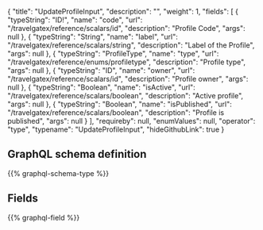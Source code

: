 {
  "title": "UpdateProfileInput",
  "description": "",
  "weight": 1,
  "fields": [
    {
      "typeString": "ID!",
      "name": "code",
      "url": "/travelgatex/reference/scalars/id",
      "description": "Profile Code",
      "args": null
    },
    {
      "typeString": "String",
      "name": "label",
      "url": "/travelgatex/reference/scalars/string",
      "description": "Label of the Profile",
      "args": null
    },
    {
      "typeString": "ProfileType",
      "name": "type",
      "url": "/travelgatex/reference/enums/profiletype",
      "description": "Profile type",
      "args": null
    },
    {
      "typeString": "ID",
      "name": "owner",
      "url": "/travelgatex/reference/scalars/id",
      "description": "Profile owner",
      "args": null
    },
    {
      "typeString": "Boolean",
      "name": "isActive",
      "url": "/travelgatex/reference/scalars/boolean",
      "description": "Active profile",
      "args": null
    },
    {
      "typeString": "Boolean",
      "name": "isPublished",
      "url": "/travelgatex/reference/scalars/boolean",
      "description": "Profile is published",
      "args": null
    }
  ],
  "requireby": null,
  "enumValues": null,
  "operator": "type",
  "typename": "UpdateProfileInput",
  "hideGithubLink": true
}
## GraphQL schema definition

{{% graphql-schema-type %}}

## Fields

{{% graphql-field %}}
